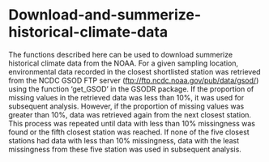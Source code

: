 # Download-and-summerize-historical-climate-data
The functions described here can be used to download summerize historical climate data from the NOAA.
For a given sampling location, environmental data recorded in the closest shortlisted station was retrieved from the NCDC GSOD FTP server (ftp://ftp.ncdc.noaa.gov/pub/data/gsod/) using the function ‘get_GSOD’ in the GSODR package. If the proportion of missing values in the retrieved data was less than 10%, it was used for subsequent analysis. However, if the proportion of missing values was greater than 10%, data was retrieved again from the next closest station. This process was repeated until data with less than 10% missingness was found or the fifth closest station was reached. If none of the five closest stations had data with less than 10% missingness, data with the least missingness from these five station was used in subsequent analysis.
